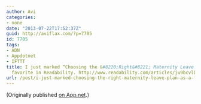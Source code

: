 ```yaml
---
author: Avi
categories:
- none
date: "2013-07-22T17:52:37Z"
guid: http://aviflax.com/?p=7705
id: 7705
tags:
- ADN
- Appdotnet
- IFTTT
title: I just marked “Choosing the &#8220;Right&#8221; Maternity Leave Plan” as a
  favorite in Readability. http://www.readability.com/articles/ju9bcvlb
url: /post/i-just-marked-choosing-the-right-maternity-leave-plan-as-a-favorite-in-readability-httpwww-readability-comarticlesju9bcvlb/
---
```

(Originally published [on App.net](http://alpha.app.net/aviflax/post/7947016).)